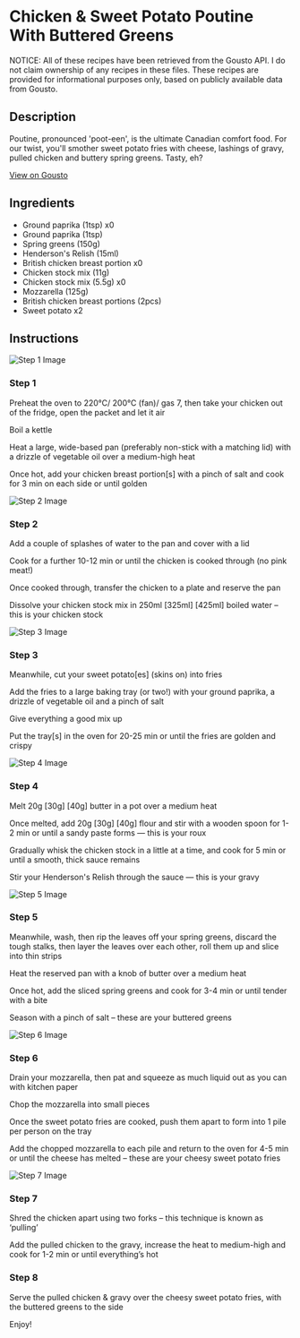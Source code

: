 # Chicken & Sweet Potato Poutine With Buttered Greens

NOTICE: All of these recipes have been retrieved from the Gousto API. I do not claim ownership of any recipes in these files. These recipes are provided for informational purposes only, based on publicly available data from Gousto.

## Description

Poutine, pronounced 'poot-een', is the ultimate Canadian comfort food. For our twist, you'll smother sweet potato fries with cheese, lashings of gravy, pulled chicken and buttery spring greens. Tasty, eh?

[View on Gousto](https://www.gousto.co.uk/recipes/cookbook/chicken-poutine-garlic-butter-greens)

## Ingredients

- Ground paprika (1tsp) x0
- Ground paprika (1tsp)
- Spring greens (150g)
- Henderson's Relish (15ml)
- British chicken breast portion x0
- Chicken stock mix (11g)
- Chicken stock mix (5.5g) x0
- Mozzarella (125g)
- British chicken breast portions (2pcs)
- Sweet potato x2

## Instructions

![Step 1 Image](https://production-media.gousto.co.uk/cms/recipe-step-image/Step-1-1650366987150-x200.jpg)

### Step 1

Preheat the oven to 220°C/ 200°C (fan)/ gas 7, then take your chicken out of the fridge, open the packet and let it air

Boil a kettle

Heat a large, wide-based pan (preferably non-stick with a matching lid) with a drizzle of vegetable oil over a medium-high heat

Once hot, add your chicken breast portion[s] with a pinch of salt and cook for 3 min on each side or until golden

![Step 2 Image](https://production-media.gousto.co.uk/cms/recipe-step-image/Step-2-1650367085139-x200.jpg)

### Step 2

Add a couple of splashes of water to the pan and cover with a lid

Cook for a further 10-12 min or until the chicken is cooked through (no pink meat!)

Once cooked through, transfer the chicken to a plate and reserve the pan

Dissolve your chicken stock mix in 250ml <span class="text-purple">[325ml]</span> <span class="text-danger">[425ml] </span>boiled water – this is your chicken stock

![Step 3 Image](https://production-media.gousto.co.uk/cms/recipe-step-image/Step-3-1650367102738-x200.jpg)

### Step 3

Meanwhile, cut your sweet potato[es] (skins on) into fries

Add the fries to a large baking tray (or two!) with your ground paprika, a drizzle of vegetable oil and a pinch of salt

Give everything a good mix up

Put the tray[s] in the oven for 20-25 min or until the fries are golden and crispy

![Step 4 Image](https://production-media.gousto.co.uk/cms/recipe-step-image/Step-4-1650367118416-x200.jpg)

### Step 4

Melt 20g <span class="text-purple">[30g]</span> <span class="text-danger">[40g] </span>butter in a pot over a medium heat

Once melted, add 20g <span class="text-purple">[30g]</span> <span class="text-danger">[40g]</span> flour and stir with a wooden spoon for 1-2 min or until a sandy paste forms — this is your roux

Gradually whisk the chicken stock in a little at a time, and cook for 5 min or until a smooth, thick sauce remains

Stir your Henderson's Relish through the sauce — this is your gravy

![Step 5 Image](https://production-media.gousto.co.uk/cms/recipe-step-image/Step-5-1650367146388-x200.jpg)

### Step 5

Meanwhile, wash, then rip the leaves off your spring greens, discard the tough stalks, then layer the leaves over each other, roll them up and slice into thin strips

Heat the reserved pan with a knob of butter over a medium heat

Once hot, add the sliced spring greens and cook for 3-4 min or until tender with a bite

Season with a pinch of salt – these are your buttered greens

![Step 6 Image](https://production-media.gousto.co.uk/cms/recipe-step-image/Step-6-1650367167364-x200.jpg)

### Step 6

Drain your mozzarella, then pat and squeeze as much liquid out as you can with kitchen paper

Chop the mozzarella into small pieces

Once the sweet potato fries are cooked, push them apart to form into 1 pile per person on the tray

Add the chopped mozzarella to each pile and return to the oven for 4-5 min or until the cheese has melted – these are your cheesy sweet potato fries

![Step 7 Image](https://production-media.gousto.co.uk/cms/recipe-step-image/Step-7-1650367222049-x200.jpg)

### Step 7

Shred the chicken apart using two forks – this technique is known as ‘pulling’

Add the pulled chicken to the gravy, increase the heat to medium-high and cook for 1-2 min or until everything’s hot

### Step 8

Serve the pulled chicken & gravy over the cheesy sweet potato fries, with the buttered greens to the side

Enjoy!


